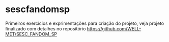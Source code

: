 # sescfandomsp
Primeiros exercícios e exprimentações para criação do projeto, veja projeto finalizado com detalhes no repositório https://github.com/WELL-MET/SESC_FANDOM_SP
